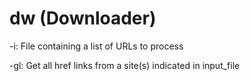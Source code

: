 # dw (Downloader)
-i:     File containing a list of URLs to process

-gl:    Get all href links from a site(s) indicated in input_file 
